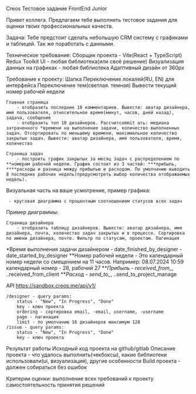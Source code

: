 Creos
Тестовое задание FrontEnd Junior 

Привет коллега. Предлагаем тебе выполнить тестовое задания для оценки твоих профессиональных качеств.

Задача: Тебе предстоит сделать небольшую CRM систему с графиками и таблицей. Так же поработать с данными.

Техническое требование:
    Сборщик проекта - Vite(React + TypeScript)
    Redux Toolkit
    UI - любая библиотека(или своё решение)
    Визуализация данных на графиках - любая библиотека
    Адаптивный дизайн от 360px

Требование к проекту:
    Шапка
        Переключение локалей(RU, EN) для интерфейса
        Переключение тем(светлая. темная)
        Вывести текущий номер рабочей недели


    Главная страница
        - отобразить последние 10 комментариев. Вывести: аватар дизайнера, имя пользователя, относительное время(минут, часов, дней назад), задача, сообщение
        - отобразить топ 10 дизайнеров. Рассчитcommit ать: медиана затраченного *времени на выполнение задачи, количество выполненных задач. Отсортировать по меньшему времени, максимальное количество закрытых задач. Вывести: аватар дизайнера, имя пользователя, время, количество

    Страница задач
        - построить график закрытых за месяц задач с распределением по **номерам рабочей недели. График состоит из 3 частей: ***прибыль, ****расходы и разница между прибылью и расходом. По умолчанию выводить 8 последних рабочих недель(предусмотреть выбор количества отображаемых недель). 
Визуальная часть на ваше усмотрение, пример графика:


   




     - круговая диаграмма с процентным соотношением статусов всех задач
Пример диаграммы:


    Страница дизайнера
        - отобразить таблицу дизайнеров. Вывести: аватар дизайнера, имя дизайнера, почта, количество задач закрытых и в процессе. Сортировка по имени дизайнера, почте. Фильтр по статусам, проектам. Пагинация

   


 *Время выполнения задачи дизайнером - date_finished_by_designer - date_started_by_designer
    **Номер рабочей недели - Это календарный номер недели со смещением на 11 часов. Например: 08.07.2024 10:59 календарный номер - 28, рабочий 27
    ***Прибыль - received_from_*, ..received_from_client
    ***Расход - send_to_*, ..send_to_project_manage

API
    https://sandbox.creos.me/api/v1/

    /designer - query params:
        status - "New", "In Progress", "Done"
        key - ключ проекта
        ordering - сортировка email, -email, username, -username
        page - пагинация
        limit - по умолчанию 16 дизайнеров максимум 128
    /issue - query params:
        status - "New", "In Progress", "Done"
        key - ключ проекта

Результат работы
    Исходный код проекта на github/gitlab
    Описание проекта - что удалось выполнить(чекбоксы), какие библиотеки использовали(ui, визуализация), другие особенности
    Build проекта - должен собираться без ошибок

Критерии оценки:
    выполнение всех требований к проекту
    самостоятельность принятия решений

